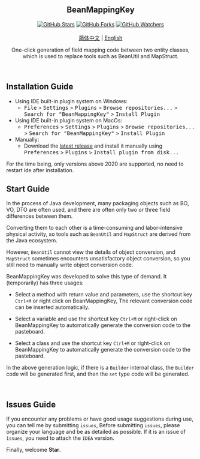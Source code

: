 <h2 align="center">BeanMappingKey</h2>

<p align="center">
  <a title="GitHub Stars" target="_blank" href="https://github.com/rookie-ricardo/BeanMappingKey/stargazers"><img alt="GitHub Stars" src="https://img.shields.io/github/stars/rookie-ricardo/BeanMappingKey.svg?label=Stars&style=social"></a>  
  <a title="GitHub Forks" target="_blank" href="https://github.com/rookie-ricardo/BeanMappingKey/network/members"><img alt="GitHub Forks" src="https://img.shields.io/github/forks/rookie-ricardo/BeanMappingKey.svg?label=Forks&style=social"></a>
  <a title="GitHub Watchers" target="_blank" href="https://github.com/rookie-ricardo/BeanMappingKey/watchers"><img alt="GitHub Watchers" src="https://img.shields.io/github/watchers/rookie-ricardo/BeanMappingKey.svg?label=Watchers&style=social"></a>
  <br>
  <br>
  <a title="简体中文" href="#">简体中文</a> | <a title="English" href="README_EN.md">English</a>
</p>

<p align="center">  
  One-click generation of field mapping code between two entity classes, which is used to replace tools such as BeanUtil and MapStruct.
  <br>
</p>

<br/>

## Installation Guide

- Using IDE built-in plugin system on Windows:
    - <kbd>File</kbd> > <kbd>Settings</kbd> > <kbd>Plugins</kbd> > <kbd>Browse repositories...</kbd> > <kbd>Search for "BeanMappingKey"</kbd> > <kbd>Install Plugin</kbd>
- Using IDE built-in plugin system on MacOs:
    - <kbd>Preferences</kbd> > <kbd>Settings</kbd> > <kbd>Plugins</kbd> > <kbd>Browse repositories...</kbd> > <kbd>Search for "BeanMappingKey"</kbd> > <kbd>Install Plugin</kbd>
- Manually:
    - Download the [latest release](https://github.com/rookie-ricardo/BeanMappingKey/releases/latest) and install it manually using <kbd>Preferences</kbd> > <kbd>Plugins</kbd> > <kbd>Install plugin from disk...</kbd>

For the time being, only versions above 2020 are supported, no need to restart ide after installation.


## Start Guide

In the process of Java development, many packaging objects such as BO, VO, DTO are often used, and there are often only two or three field differences between them.

Converting them to each other is a time-consuming and labor-intensive physical activity, so tools such as `BeanUtil` and `MapStruct` are derived from the Java ecosystem.

However, `BeanUtil` cannot view the details of object conversion, and `MapStruct` sometimes encounters unsatisfactory object conversion, so you still need to manually write object conversion code.
<br/>

BeanMappingKey was developed to solve this type of demand. It (temporarily) has three usages:

- Select a method with return value and parameters, use the shortcut key `Ctrl+M` or right click on BeanMappingKey,
The relevant conversion code can be inserted automatically.

- Select a variable and use the shortcut key `Ctrl+M` or right-click on BeanMappingKey to automatically generate the conversion code to the pasteboard.
- Select a class and use the shortcut key `Ctrl+M` or right-click on BeanMappingKey to automatically generate the conversion code to the pasteboard.

In the above generation logic, if there is a `Builder` internal class, the `Builder` code will be generated first, and then the `set` type code will be generated.

<br/>

## Issues Guide

If you encounter any problems or have good usage suggestions during use, you can tell me by submitting `issues`,
Before submitting `issues`, please organize your language and be as detailed as possible. If it is an issue of `issues`, you need to attach the `IDEA` version.

Finally, welcome **Star**.
